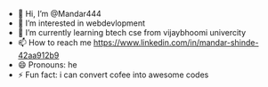 - 👋 Hi, I’m @Mandar444
- 👀 I’m interested in webdevlopment
- 🌱 I’m currently learning btech cse from vijaybhoomi univercity
- 📫 How to reach me https://www.linkedin.com/in/mandar-shinde-42aa912b9
- 😄 Pronouns: he 
- ⚡ Fun fact: i can convert cofee into awesome codes 

<!---
Mandar444/Mandar444 is a ✨ special ✨ repository because its `README.md` (this file) appears on your GitHub profile.
You can click the Preview link to take a look at your changes.
--->
